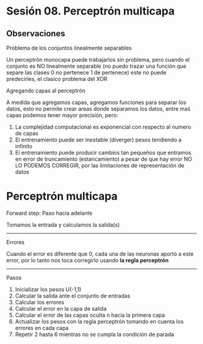 # Sesión 08. Perceptrón multicapa

## Observaciones

Problema de los conjuntos linealmente separables

Un perceptrón monocapa puede trabajarlos sin problema, pero cuando el conjunto es NO linealmente separable (no puedo trazar una función que separe las clases 0 no pertenece 1 de pertenece) este no puede predecirles, el clasico problema del XOR

Agregando capas al perceptrón

A medida que agregamos capas, agregamos funciones para separar los datos, esto no permite crear areas donde separamos los datos, entre maś capas podemos tener mayor precisión, pero:

1. La complejidad computacional es exponencial con respecto al numero de capas
2. El entrenamiento puede ser inestable (diverger) pesos tendiendo a infinito
3. El entrenamiento puede producir cambios tan pequeños que entramos en error de truncamiento (estancamiento) a pesar de que hay error NO LO PODEMOS CORREGIR, por las limitaciones de representación de datos

# Perceptrón multicapa

Forward step: Paso hacia adelante

Tomamos la entrada y calculamos la salida(s)

---

Errores

Cuando el error es diferente que 0, cada una de las neuronas aportó a este error, por lo tanto nos toca corregirlo usando **la regla perceptrón**

---

Pasos

1. Inicializar los pesos U(-1,1)
2. Calcular la salida ante el conjunto de entradas
3. Calcular los errores
4. Calcular el error en la capa de salida
5. Calcular el error de las capas oculta n hacia la primera capa
6. Actualizar los pesos con la regla perceptrón tomando en cuenta los errores en cada capa
7. Repetir 2 hasta 6 mientras no se cumpla la condición de parada